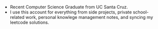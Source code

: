 - Recent Computer Science Graduate from UC Santa Cruz.
- I use this account for everything from side projects, private school-related work, personal knowlege management notes, and syncing my leetcode solutions. 
